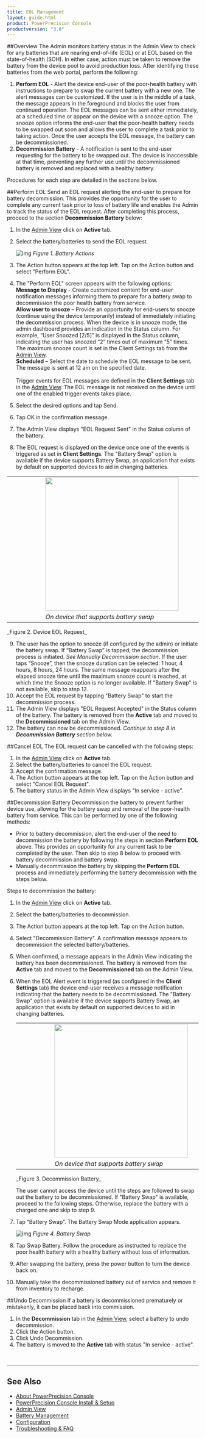 ```yaml
---
title: EOL Management
layout: guide.html
product: PowerPrecision Console
productversion: "3.0"
---
```


##Overview
The Admin monitors battery status in the Admin View to check for any batteries that are nearing end-of-life (EOL) or at EOL based on the state-of-health (SOH). In either case, action must be taken to remove the battery from the device pool to avoid production loss. After identifying these batteries from the web portal, perform the following:

1. **Perform EOL** - Alert the device end-user of the poor-health battery with instructions to prepare to swap the current battery with a new one. The alert messages can be customized. If the user is in the middle of a task, the message appears in the foreground and blocks the user from continued operation. The EOL messages can be sent either immediately, at a scheduled time or appear on the device with a snooze option. The snooze option informs the end-user that the poor-health battery needs to be swapped out soon and allows the user to complete a task prior to taking action. Once the user accepts the EOL message, the battery can be decommissioned.
2. **Decommission Battery** - A notification is sent to the end-user requesting for the battery to be swapped out. The device is inaccessible at that time, preventing any further use until the decommissioned battery is removed and replaced with a healthy battery.

Procedures for each step are detailed in the sections below.

<!-- // original text
The Admin monitors battery status in the Admin View to check for any batteries that are nearing end-of-life (EOL) or at EOL based on the state-of-health (SOH). Select one or more batteries in poor health and send customizable messages to the device end-user, instructing them to prepare to swap their current battery with a new one. If the user is in the middle of a task, the message will appear in the foreground blocking the user from continued operation. The EOL messages can be sent either immediately, at a scheduled time or appear on the device with a snooze option. The snooze option informs the end-user that the poor health battery needs to be swapped out soon and allows the user to complete their task prior to taking action. Once the user accepts the EOL message, the battery can be decommissioned. A notification is sent to the end-user requesting for the battery to be swapped out. The device is inaccessible at that time, preventing any further use until the decommissioned battery is removed and replaced with a healthy battery. -->

##Perform EOL
Send an EOL request alerting the end-user to prepare for battery decommission. This provides the opportunity for the user to complete any current task prior to loss of battery life and enables the Admin to track the status of the EOL request. After completing this process, proceed to the section **Decommission Battery** below:

1. In the [Admin View](../admin) click on **Active** tab.
2. Select the battery/batteries to send the EOL request.

   ![img](tag.JPG)
   _Figure 1. Battery Actions_

3. The Action button appears at the top left. Tap on the Action button and select "Perform EOL".
4. The "Perform EOL" screen appears with the following options:<br>
   **Message to Display** - Create customized content for end-user notification messages informing them to prepare for a battery swap to decommission the poor health battery from service.<br>
   **Allow user to snooze** – Provide an opportunity for end-users to snooze (continue using the device temporarily) instead of immediately initiating the decommission process. When the device is in snooze mode, the admin dashboard provides an indication in the Status column. For example, “User Snoozed [2/5]” is displayed in the Status column, indicating the user has snoozed “2” times out of maximum “5” times. The maximum snooze count is set in the Client Settings tab from the [Admin View](../admin). <br>
   **Scheduled** – Select the date to schedule the EOL message to be sent. The message is sent at 12 am on the specified date.
   <br><br>
   Trigger events for EOL messages are defined in the **Client Settings** tab in the [Admin View](../config). The EOL message is not received on the device until one of the enabled trigger events takes place.
5. Select the desired options and tap Send.
6. Tap OK in the confirmation message.
7. The Admin View displays "EOL Request Sent" in the Status column of the battery.
8. The EOL request is displayed on the device once one of the events is triggered as set in **Client Settings**. The "Battery Swap" option is available if the device supports Battery Swap, an application that exists by default on supported devices to aid in changing batteries.

<table>
  <tr>
   <td>&nbsp;&nbsp;&nbsp;&nbsp;&nbsp;&nbsp;&nbsp;&nbsp;&nbsp;&nbsp;&nbsp;&nbsp;&nbsp;&nbsp;&nbsp;&nbsp;&nbsp;&nbsp;</td>
   <td><img style="height:350px" src="eol.png"/> </td>
   <td>&nbsp;&nbsp;&nbsp;&nbsp;&nbsp;&nbsp;&nbsp;&nbsp;&nbsp;</td>
   <td><img style="height:350px" src="eol_nobattswap.png"/> </td>
  </tr>
  <tr>
   <td>&nbsp;&nbsp;&nbsp;&nbsp;&nbsp;&nbsp;&nbsp;&nbsp;&nbsp;&nbsp;&nbsp;&nbsp;&nbsp;&nbsp;&nbsp;&nbsp;&nbsp;&nbsp;</td>
   <td><i>On device that supports battery swap</i></td>
   <td>&nbsp;&nbsp;&nbsp;&nbsp;&nbsp;&nbsp;&nbsp;&nbsp;&nbsp;</td>
   <td><i>On device that does not support battery swap</i></td>
  </tr>
</table>
_Figure 2. Device EOL Request_

9. The user has the option to snooze (if configured by the admin) or initiate the battery swap. If “Battery Swap” is tapped, the decommission process is initiated. _See Manually Decommission section_. If the user taps “Snooze”, then the snooze duration can be selected: 1 hour, 4 hours, 8 hours, 24 hours. The same message reappears after the elapsed snooze time until the maximum snooze count is reached, at which time the Snooze option is no longer available. If "Battery Swap" is not available, skip to step 12.
10. Accept the EOL request by tapping "Battery Swap" to start the decommission process.
11. The Admin View displays "EOL Request Accepted" in the Status column of the battery. The battery is removed from the **Active** tab and moved to the **Decommissioned** tab on the Admin View.
12. The battery can now be decommissioned. _Continue to step 8 in **Decommission Battery** section below._

##Cancel EOL
The EOL request can be cancelled with the following steps:

1. In the [Admin View](../admin) click on **Active** tab.
2. Select the battery/batteries to cancel the EOL request.
3. Accept the confirmation message.
4. The Action button appears at the top left. Tap on the Action button and select "Cancel EOL Request".
5. The battery status in the Admin View displays "In service - active".

##Decommission Battery
Decommission the battery to prevent further device use, allowing for the battery swap and removal of the poor-health battery from service. This can be performed by one of the following methods:

- Prior to battery decommission, alert the end-user of the need to decommission the battery by following the steps in section **Perform EOL** above. This provides an opportunity for any current task to be completed by the user. Then skip to step 8 below to proceed with battery decommission and battery swap.
- Manually decommission the battery by skipping the **Perform EOL** process and immediately performing the battery decommission with the steps below.

Steps to decommission the battery:

1. In the [Admin View](../admin) click on **Active** tab.
2. Select the battery/batteries to decommission.
3. The Action button appears at the top left. Tap on the Action button.
4. Select "Decommission Battery". A confirmation message appears to decommission the selected battery/batteries.
5. When confirmed, a message appears in the Admin View indicating the battery has been decommissioned. The battery is removed from the **Active** tab and moved to the **Decommissioned** tab on the Admin View.
6. When the EOL Alert event is triggered (as configured in the **Client Settings** tab) the device end-user receives a message notification indicating that the battery needs to be decommissioned. The "Battery Swap" option is available if the device supports Battery Swap, an application that exists by default on supported devices to aid in changing batteries.

   <table>
     <tr>
      <td>&nbsp;&nbsp;&nbsp;&nbsp;&nbsp;&nbsp;&nbsp;&nbsp;&nbsp;&nbsp;&nbsp;&nbsp;&nbsp;&nbsp;&nbsp;&nbsp;&nbsp;&nbsp;</td>
      <td><img style="height:350px" src="decommission.png"/> </td>
      <td>&nbsp;&nbsp;&nbsp;&nbsp;&nbsp;&nbsp;&nbsp;&nbsp;&nbsp;</td>
      <td><img style="height:350px" src="decommission_nobattswap.png"/> </td>
     </tr>
     <tr>
      <td>&nbsp;&nbsp;&nbsp;&nbsp;&nbsp;&nbsp;&nbsp;&nbsp;&nbsp;&nbsp;&nbsp;&nbsp;&nbsp;&nbsp;&nbsp;&nbsp;&nbsp;&nbsp;</td>
      <td><i>On device that supports battery swap</i></td>
      <td>&nbsp;&nbsp;&nbsp;&nbsp;&nbsp;&nbsp;&nbsp;&nbsp;&nbsp;</td>
    	<td><i>On device that does not support battery swap</i></td>
     </tr>
   </table>
   _Figure 3. Decommission Battery_

   The user cannot access the device until the steps are followed to swap out the battery to be decommissioned. If "Battery Swap" is available, proceed to the following steps. Otherwise, replace the battery with a charged one and skip to step 9.

7. Tap “Battery Swap”. The Battery Swap Mode application appears.

   ![img](battery_swap.png)
   _Figure 4. Battery Swap_

8. Tap Swap Battery. Follow the procedure as instructed to replace the poor health battery with a healthy battery without loss of information.
9. After swapping the battery, press the power button to turn the device back on.
10. Manually take the decommissioned battery out of service and remove it from inventory to recharge.

##Undo Decommission
If a battery is decommissioned prematurely or mistakenly, it can be placed back into commission.

1. In the **Decommission** tab in the [Admin View](../admin), select a battery to undo decommission.
2. Click the Action button.
3. Click Undo Decommission.
4. The battery is moved to the **Active** tab with status "In service - active".

<br>

---

## See Also

- [About PowerPrecision Console](../about)
- [PowerPrecision Console Install & Setup](../setup)
- [Admin View](../admin)
- [Battery Management](../mgmt)
- [Configuration](../config)
- [Troubleshooting & FAQ](../troubleshooting)

